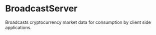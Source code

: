 BroadcastServer
===============

Broadcasts cryptocurrency market data for consumption by client side applications.
